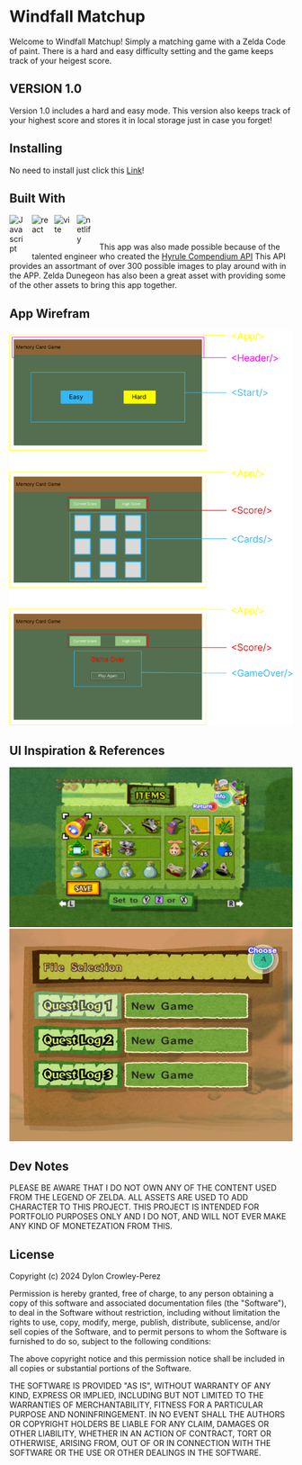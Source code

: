 # Windfall Matchup

Welcome to Windfall Matchup! Simply a matching game with a Zelda Code of paint. There is a hard and easy difficulty setting and the game keeps track of your heigest score.

## VERSION 1.0

Version 1.0 includes a hard and easy mode. This version also keeps track of your highest score and stores it in local storage just in case you forget!

## Installing

No need to install just click this <a href="https://main--relaxed-medovik-632ef4.netlify.app/">Link</a>!

## Built With

<img src="https://cdn.jsdelivr.net/gh/devicons/devicon/icons/javascript/javascript-original.svg" align="left" alt="Javascript" width="30px" style="padding-right:10px;"/>
<img src="https://cdn.jsdelivr.net/gh/devicons/devicon/icons/react/react-original.svg" align="left" alt="react" width="30px" style="padding-right:10px;"/>
<img src="https://raw.githubusercontent.com/vitejs/vite/5684fcd8d27110d098b3e1c19d851f44251588f1/docs/public/logo.svg" align="left" alt="vite" width="30px" style="padding-right:10px;">
<img src="https://www.vectorlogo.zone/logos/netlify/netlify-icon.svg" align="left" alt="netlify" width="30px" style="padding-right:10px;">

<br></br>

This app was also made possible because of the talented engineer who created the <a href="https://gadhagod.github.io/Hyrule-Compendium-API/#/">Hyrule Compendium API</a> This API provides an assortmant of over 300 possible images to play around with in the APP. Zelda Dunegeon has also been a great asset with providing some of the other assets to bring this app together.

## App Wirefram

<img src='./memory-game/src/other/memory-wireframe.png' alt='wireframe'>

## UI Inspiration & References

<img src='./memory-game/src/other/ui-reference.png' alt='reference image'>
<img src='./memory-game/src/other/ui-reference2.jpg' alt='reference image'>

## Dev Notes

PLEASE BE AWARE THAT I DO NOT OWN ANY OF THE CONTENT USED FROM THE LEGEND OF ZELDA. ALL ASSETS ARE USED TO ADD CHARACTER TO THIS PROJECT. THIS PROJECT IS INTENDED FOR PORTFOLIO PURPOSES ONLY AND I DO NOT, AND WILL NOT EVER MAKE ANY KIND OF MONETEZATION FROM THIS.

## License

Copyright (c) 2024 Dylon Crowley-Perez

Permission is hereby granted, free of charge, to any person obtaining a copy of this software and associated documentation files (the "Software"), to deal in the Software without restriction, including without limitation the rights to use, copy, modify, merge, publish, distribute, sublicense, and/or sell copies of the Software, and to permit persons to whom the Software is furnished to do so, subject to the following conditions:

The above copyright notice and this permission notice shall be included in all copies or substantial portions of the Software.

THE SOFTWARE IS PROVIDED "AS IS", WITHOUT WARRANTY OF ANY KIND, EXPRESS OR IMPLIED, INCLUDING BUT NOT LIMITED TO THE WARRANTIES OF MERCHANTABILITY, FITNESS FOR A PARTICULAR PURPOSE AND NONINFRINGEMENT. IN NO EVENT SHALL THE AUTHORS OR COPYRIGHT HOLDERS BE LIABLE FOR ANY CLAIM, DAMAGES OR OTHER LIABILITY, WHETHER IN AN ACTION OF CONTRACT, TORT OR OTHERWISE, ARISING FROM, OUT OF OR IN CONNECTION WITH THE SOFTWARE OR THE USE OR OTHER DEALINGS IN THE SOFTWARE.
